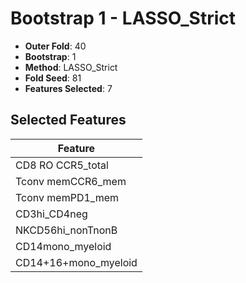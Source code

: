 # Bootstrap 1 - LASSO_Strict

- **Outer Fold**: 40
- **Bootstrap**: 1
- **Method**: LASSO_Strict
- **Fold Seed**: 81
- **Features Selected**: 7

## Selected Features

| Feature |
|---------|
| CD8 RO CCR5_total |
| Tconv memCCR6_mem |
| Tconv memPD1_mem |
| CD3hi_CD4neg |
| NKCD56hi_nonTnonB |
| CD14mono_myeloid |
| CD14+16+mono_myeloid |
